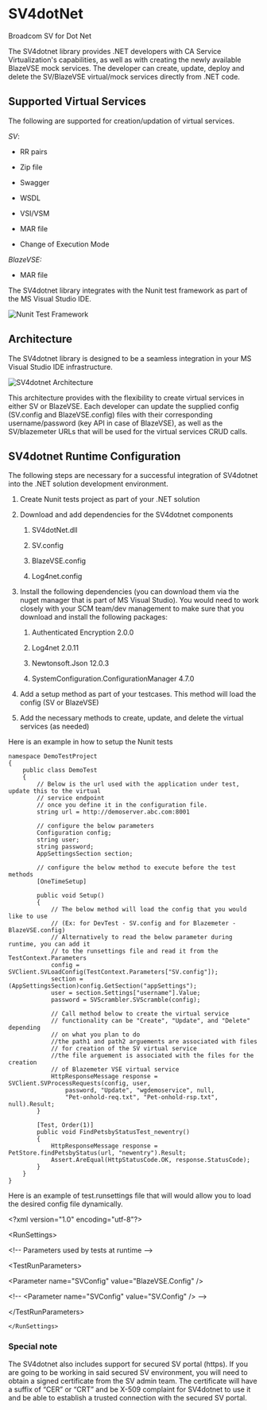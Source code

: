 # SV4dotNet
Broadcom SV for Dot Net

The SV4dotnet library provides .NET developers with CA Service
Virtualization's capabilities, as well as with creating the newly available BlazeVSE
mock services. The developer can create, update, deploy and delete the SV/BlazeVSE
virtual/mock services directly from .NET code.

## Supported Virtual Services

The following are supported for creation/updation of virtual services.

*SV*:

-   RR pairs

-   Zip file

-   Swagger

-   WSDL

-   VSI/VSM

-   MAR file

-   Change of Execution Mode

*BlazeVSE:*

-   MAR file

The SV4dotnet library integrates with the Nunit test framework as part of
the MS Visual Studio IDE.

![Nunit Test Framework](https://github.com/CA-DevTest/SV-DOT-NET/blob/ea63fa08045210c56d6bc5150566a4ce07a25074/readme-images/Setup-nunit-tests.png)

## Architecture

The SV4dotnet library is designed to be a seamless integration in your MS Visual
Studio IDE infrastructure.

![SV4dotnet Architecture](https://github.com/CA-DevTest/SV-DOT-NET/blob/7bf51b18779eb3a4b3fc0b6bd4ff533239ee25fa/readme-images/architecture.png)

This architecture provides with the flexibility to create virtual services in
either SV or BlazeVSE. Each developer can update the supplied config
(SV.config and BlazeVSE.config) files with their corresponding username/password
(key API in case of BlazeVSE), as well as the SV/blazemeter URLs that will be
used for the virtual services CRUD calls.

## SV4dotnet Runtime Configuration

The following steps are necessary for a successful integration of SV4dotnet into the
.NET solution development environment.

1.  Create Nunit tests project as part of your .NET solution

2.  Download and add dependencies for the SV4dotnet components

    1.  SV4dotNet.dll

    2.  SV.config

    3.  BlazeVSE.config

    4.  Log4net.config

3.  Install the following dependencies (you can download them via the nuget
    manager that is part of MS Visual Studio). You would need to work closely
    with your SCM team/dev management to make sure that you download and install
    the following packages:

    1.  Authenticated Encryption 2.0.0

    2.  Log4net 2.0.11

    3.  Newtonsoft.Json 12.0.3

    4.  SystemConfiguration.ConfigurationManager 4.7.0

4.  Add a setup method as part of your testcases. This method will load the
    config (SV or BlazeVSE)

5.  Add the necessary methods to create, update, and delete the virtual services
    (as needed)

Here is an example in how to setup the Nunit tests

~~~~~~~~~~~~~~~~~~~~~~~~~~~~~~~~~~~~~~~~~~~~~~~~~~~~~~~~~~~~~~~~~~~~~~~~~~~~~~~~
namespace DemoTestProject
{
	public class DemoTest
	{
		// Below is the url used with the application under test, update this to the virtual 
		// service endpoint
		// once you define it in the configuration file.
		string url = http://demoserver.abc.com:8001
		
		// configure the below parameters
		Configuration config;
		string user;
		string password;
		AppSettingsSection section;
		
		// configure the below method to execute before the test methods
		[OneTimeSetup]
		
		public void Setup()
		{
			// The below method will load the config that you would like to use 
			// (Ex: for DevTest - SV.config and for Blazemeter - BlazeVSE.config)
			// Alternatively to read the below parameter during runtime, you can add it
			// to the runsettings file and read it from the TestContext.Parameters
			config = SVClient.SVLoadConfig(TestContext.Parameters["SV.config"]);
			section = (AppSettingsSection)config.GetSection("appSettings");
			user = section.Settings["username"].Value;
			password = SVScrambler.SVScramble(config);
			
			// Call method below to create the virtual service
			// functionality can be "Create", "Update", and "Delete" depending
			// on what you plan to do
			//the path1 and path2 arguements are associated with files 
			// for creation of the SV virtual service
			//the file arguement is associated with the files for the creation 
			// of Blazemeter VSE virtual service
			HttpResponseMessage response = SVClient.SVProcessRequests(config, user, 
				password, "Update", "wgdemoservice", null, 
				"Pet-onhold-req.txt", "Pet-onhold-rsp.txt", null).Result;
		}
		
		[Test, Order(1)]
        public void FindPetsbyStatusTest_newentry()
        {
            HttpResponseMessage response = PetStore.findPetsbyStatus(url, "newentry").Result;
            Assert.AreEqual(HttpStatusCode.OK, response.StatusCode);
        }
	}
}
~~~~~~~~~~~~~~~~~~~~~~~~~~~~~~~~~~~~~~~~~~~~~~~~~~~~~~~~~~~~~~~~~~~~~~~~~~~~~~~~

Here is an example of test.runsettings file that will would allow you to load
the desired config file dynamically.

\<?xml version="1.0" encoding="utf-8"?\>

\<RunSettings\>

\<!-- Parameters used by tests at runtime --\>

\<TestRunParameters\>

\<Parameter name="SVConfig" value="BlazeVSE.Config" /\>

\<!-- \<Parameter name="SVConfig" value="SV.Config" /\> --\>

\</TestRunParameters\>

~~~~~~~~~~~~~~~~~~~~~~~~~~~~~~~~~~~~~~~~~~~~~~~~~~~~~~~~~~~~~~~~~~~~~~~~~~~~~~~~
</RunSettings>
~~~~~~~~~~~~~~~~~~~~~~~~~~~~~~~~~~~~~~~~~~~~~~~~~~~~~~~~~~~~~~~~~~~~~~~~~~~~~~~~

### Special note

The SV4dotnet also includes support for secured SV portal (https). If you are
going to be working in said secured SV environment, you will need to obtain a
signed certificate from the SV admin team. The certificate will have a suffix of
“CER” or “CRT” and be X-509 complaint for SV4dotnet to use it and be able to
establish a trusted connection with the secured SV portal.
